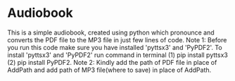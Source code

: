 # Audiobook
This is a simple audiobook, created using python which pronounce and converts the PDF file to the MP3 file in just few lines of code.
Note 1: Before you run this code make sure you have installed 'pyttsx3' and 'PyPDF2'. To install 'pyttsx3' and 'PyPDF2' run command in terminal (1) pip install pyttsx3 (2) pip install PyPDF2.
Note 2: Kindly add the path of PDF file in place of AddPath and add path of MP3 file(where to save) in place of AddPath.
